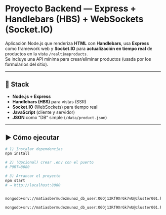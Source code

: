 # Proyecto Backend — Express + Handlebars (HBS) + WebSockets (Socket.IO)

Aplicación Node.js que renderiza **HTML** con **Handlebars**, usa **Express** como framework web y **Socket.IO** para **actualización en tiempo real** de productos en la vista `/realtimeproducts`.  
Se incluye una API mínima para crear/eliminar productos (usada por los formularios del sitio).

---

## 🚀 Stack
- **Node.js + Express**
- **Handlebars (HBS)** para vistas (SSR)
- **Socket.IO** (WebSockets) para tiempo real
- **JavaScript** (cliente y servidor)
- **JSON** como “DB” simple (`/data/product.json`)

---

## ▶️ Cómo ejecutar

```bash
# 1) Instalar dependencias
npm install

# 2) (Opcional) crear .env con el puerto
# PORT=8080

# 3) Arrancar el proyecto
npm start
# → http://localhost:8080


mongodb+srv://matiasbermudezmunoz_db_user:O6Oj13Rf9XrGk7vU@cluster001.hiliizx.mongodb.net/?retryWrites=true&w=majority&appName=Cluster001

mongodb+srv://matiasbermudezmunoz_db_user:O6Oj13Rf9XrGk7vU@cluster001.hiliizx.mongodb.net/<DB_NAME>?retryWrites=true&w=majority&appName=Cluster001